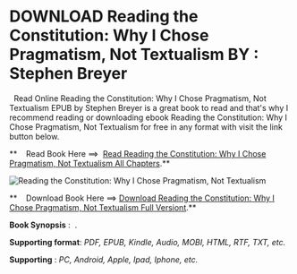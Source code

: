  **DOWNLOAD Reading the Constitution: Why I Chose Pragmatism, Not Textualism BY : Stephen Breyer**
=================================================================================================

  Read Online Reading the Constitution: Why I Chose Pragmatism, Not Textualism EPUB by Stephen Breyer is a great book to read and that's why I recommend reading or downloading ebook Reading the Constitution: Why I Chose Pragmatism, Not Textualism for free in any format with visit the link button below.

**    Read Book Here ==>  [Read Reading the Constitution: Why I Chose Pragmatism, Not Textualism All Chapters](https://goodreadbook.site/?book=1668021536).**

![Reading the Constitution: Why I Chose Pragmatism, Not Textualism](https://i.gr-assets.com/images/S/compressed.photo.goodreads.com/books/1703616528l/199798144.jpg)

**    Download Book Here ==> [Download Reading the Constitution: Why I Chose Pragmatism, Not Textualism Full Versiont](https://goodreadbook.site/?book=1668021536).**

**Book Synopsis** :  .

**Supporting format**: _PDF, EPUB, Kindle, Audio, MOBI, HTML, RTF, TXT, etc._

**Supporting** : _PC, Android, Apple, Ipad, Iphone, etc._